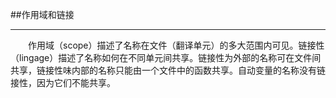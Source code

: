 ##作用域和链接

---

&emsp;&emsp;作用域（scope）描述了名称在文件（翻译单元）的多大范围内可见。链接性（lingage）描述了名称如何在不同单元间共享。链接性为外部的名称可在文件间共享，链接性味内部的名称只能由一个文件中的函数共享。自动变量的名称没有链接性，因为它们不能共享。